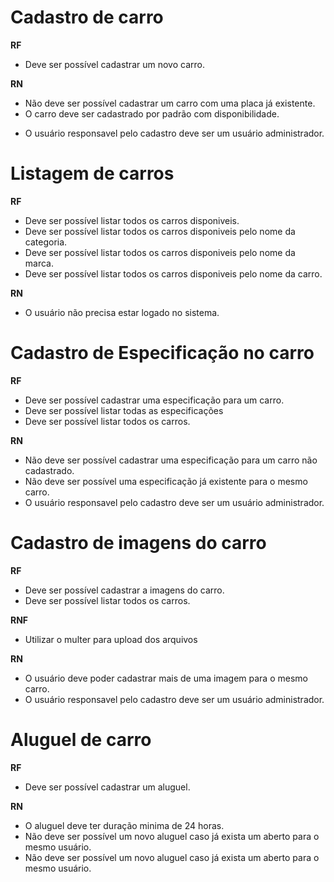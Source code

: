 # Cadastro de carro

**RF**

- Deve ser possível cadastrar um novo carro.

**RN**

- Não deve ser possível cadastrar um carro com uma placa já existente.
- O carro deve ser cadastrado por padrão com disponibilidade.

* O usuário responsavel pelo cadastro deve ser um usuário administrador.

# Listagem de carros

**RF**

- Deve ser possível listar todos os carros disponiveis.
- Deve ser possível listar todos os carros disponiveis pelo nome da categoria.
- Deve ser possível listar todos os carros disponiveis pelo nome da marca.
- Deve ser possível listar todos os carros disponiveis pelo nome da carro.

**RN**

- O usuário não precisa estar logado no sistema.

# Cadastro de Especificação no carro

**RF**

- Deve ser possível cadastrar uma especificação para um carro.
- Deve ser possível listar todas as especificações
- Deve ser possível listar todos os carros.

**RN**

- Não deve ser possível cadastrar uma especificação para um carro não cadastrado.
- Não deve ser possível uma especificação já existente para o mesmo carro.
- O usuário responsavel pelo cadastro deve ser um usuário administrador.

# Cadastro de imagens do carro

**RF**

- Deve ser possível cadastrar a imagens do carro.
- Deve ser possível listar todos os carros.

**RNF**

- Utilizar o multer para upload dos arquivos

**RN**

- O usuário deve poder cadastrar mais de uma imagem para o mesmo carro.
- O usuário responsavel pelo cadastro deve ser um usuário administrador.

# Aluguel de carro

**RF**

- Deve ser possível cadastrar um aluguel.

**RN**

- O aluguel deve ter duração minima de 24 horas.
- Não deve ser possível um novo aluguel caso já exista um aberto para o mesmo usuário.
- Não deve ser possível um novo aluguel caso já exista um aberto para o mesmo usuário.
